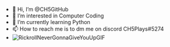 - 👋 Hi, I’m @CH5GitHub
- 👀 I’m interested in Computer Coding
- 🌱 I’m currently learning Python
- 📫 How to reach me is to dm me on discord CH5Plays#5274
- ![RickrollNeverGonnaGiveYouUpGIF](https://user-images.githubusercontent.com/92840372/194317057-df216356-8520-4c04-94c0-c04e76a53529.gif)


<!---
CH5GitHub/CH5GitHub is a ✨ special ✨ repository because its `README.md` (this file) appears on your GitHub profile.
You can click the Preview link to take a look at your changes.
--->
